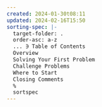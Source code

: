```yaml
---
created: 2024-01-30t08:11
updated: 2024-02-16T15:50
sorting-spec: |-
  target-folder: .
  order-asc: a-z
  ... ∋ Table of Contents
  Overview
  Solving Your First Problem
  Challenge Problems
  Where to Start
  Closing Comments
  %
  sortspec
---
```

